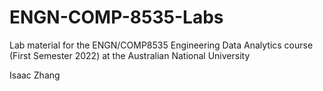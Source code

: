 # ENGN-COMP-8535-Labs
Lab material for the ENGN/COMP8535 Engineering Data Analytics course (First Semester 2022) at the Australian National University

Isaac Zhang
